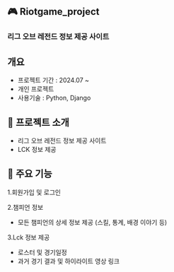##  🎮 Riotgame_project
### 리그 오브 레전드 정보 제공 사이트

## 개요
- 프로젝트 기간 : 2024.07 ~
- 개인 프로젝트
- 사용기술 : Python, Django
  
## 🌈 프로젝트 소개
- 리그 오브 레전드 정보 제공 사이트
- LCK 정보 제공
  
## 🔎 주요 기능
1.회원가입 및 로그인

2.챔피언 정보
- 모든 챔피언의 상세 정보 제공 (스킬, 통계, 배경 이야기 등)

3.Lck 정보 제공
- 로스터 및 경기일정
- 과거 경기 결과 및 하이라이트 영상 링크
